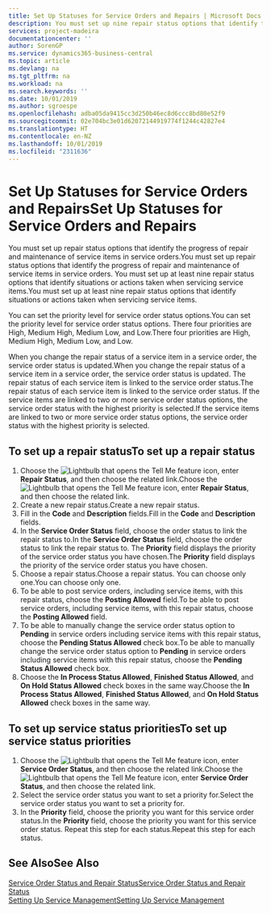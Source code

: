 ```yaml
---
title: Set Up Statuses for Service Orders and Repairs | Microsoft Docs
description: You must set up nine repair status options that identify the progress of repair and maintenance of service items in service orders.
services: project-madeira
documentationcenter: ''
author: SorenGP
ms.service: dynamics365-business-central
ms.topic: article
ms.devlang: na
ms.tgt_pltfrm: na
ms.workload: na
ms.search.keywords: ''
ms.date: 10/01/2019
ms.author: sgroespe
ms.openlocfilehash: adba05da9415cc3d250b46ec8d6ccc8bd80e52f9
ms.sourcegitcommit: 02e704bc3e01d62072144919774f1244c42827e4
ms.translationtype: HT
ms.contentlocale: en-NZ
ms.lasthandoff: 10/01/2019
ms.locfileid: "2311636"
---
```

# <a name="set-up-statuses-for-service-orders-and-repairs"></a><span data-ttu-id="6f49b-103">Set Up Statuses for Service Orders and Repairs</span><span class="sxs-lookup"><span data-stu-id="6f49b-103">Set Up Statuses for Service Orders and Repairs</span></span>
<span data-ttu-id="6f49b-104">You must set up repair status options that identify the progress of repair and maintenance of service items in service orders.</span><span class="sxs-lookup"><span data-stu-id="6f49b-104">You must set up repair status options that identify the progress of repair and maintenance of service items in service orders.</span></span> <span data-ttu-id="6f49b-105">You must set up at least nine repair status options that identify situations or actions taken when servicing service items.</span><span class="sxs-lookup"><span data-stu-id="6f49b-105">You must set up at least nine repair status options that identify situations or actions taken when servicing service items.</span></span>  

<span data-ttu-id="6f49b-106">You can set the priority level for service order status options.</span><span class="sxs-lookup"><span data-stu-id="6f49b-106">You can set the priority level for service order status options.</span></span> <span data-ttu-id="6f49b-107">There four priorities are High, Medium High, Medium Low, and Low.</span><span class="sxs-lookup"><span data-stu-id="6f49b-107">There four priorities are High, Medium High, Medium Low, and Low.</span></span>  

<span data-ttu-id="6f49b-108">When you change the repair status of a service item in a service order, the service order status is updated.</span><span class="sxs-lookup"><span data-stu-id="6f49b-108">When you change the repair status of a service item in a service order, the service order status is updated.</span></span> <span data-ttu-id="6f49b-109">The repair status of each service item is linked to the service order status.</span><span class="sxs-lookup"><span data-stu-id="6f49b-109">The repair status of each service item is linked to the service order status.</span></span> <span data-ttu-id="6f49b-110">If the service items are linked to two or more service order status options, the service order status with the highest priority is selected.</span><span class="sxs-lookup"><span data-stu-id="6f49b-110">If the service items are linked to two or more service order status options, the service order status with the highest priority is selected.</span></span>  

## <a name="to-set-up-a-repair-status"></a><span data-ttu-id="6f49b-111">To set up a repair status</span><span class="sxs-lookup"><span data-stu-id="6f49b-111">To set up a repair status</span></span>  
1. <span data-ttu-id="6f49b-112">Choose the ![Lightbulb that opens the Tell Me feature](media/ui-search/search_small.png "Tell me what you want to do") icon, enter **Repair Status**, and then choose the related link.</span><span class="sxs-lookup"><span data-stu-id="6f49b-112">Choose the ![Lightbulb that opens the Tell Me feature](media/ui-search/search_small.png "Tell me what you want to do") icon, enter **Repair Status**, and then choose the related link.</span></span>
2. <span data-ttu-id="6f49b-113">Create a new repair status.</span><span class="sxs-lookup"><span data-stu-id="6f49b-113">Create a new repair status.</span></span>  
3. <span data-ttu-id="6f49b-114">Fill in the **Code** and **Description** fields.</span><span class="sxs-lookup"><span data-stu-id="6f49b-114">Fill in the **Code** and **Description** fields.</span></span>  
4. <span data-ttu-id="6f49b-115">In the **Service Order Status** field, choose the order status to link the repair status to.</span><span class="sxs-lookup"><span data-stu-id="6f49b-115">In the **Service Order Status** field, choose the order status to link the repair status to.</span></span> <span data-ttu-id="6f49b-116">The **Priority** field displays the priority of the service order status you have chosen.</span><span class="sxs-lookup"><span data-stu-id="6f49b-116">The **Priority** field displays the priority of the service order status you have chosen.</span></span>  
5. <span data-ttu-id="6f49b-117">Choose a repair status.</span><span class="sxs-lookup"><span data-stu-id="6f49b-117">Choose a repair status.</span></span> <span data-ttu-id="6f49b-118">You can choose only one.</span><span class="sxs-lookup"><span data-stu-id="6f49b-118">You can choose only one.</span></span>  
6. <span data-ttu-id="6f49b-119">To be able to post service orders, including service items, with this repair status, choose the **Posting Allowed** field.</span><span class="sxs-lookup"><span data-stu-id="6f49b-119">To be able to post service orders, including service items, with this repair status, choose the **Posting Allowed** field.</span></span>  
7. <span data-ttu-id="6f49b-120">To be able to manually change the service order status option to **Pending** in service orders including service items with this repair status, choose the **Pending Status Allowed** check box.</span><span class="sxs-lookup"><span data-stu-id="6f49b-120">To be able to manually change the service order status option to **Pending** in service orders including service items with this repair status, choose the **Pending Status Allowed** check box.</span></span>  
8. <span data-ttu-id="6f49b-121">Choose the **In Process Status Allowed**, **Finished Status Allowed**, and **On Hold Status Allowed** check boxes in the same way.</span><span class="sxs-lookup"><span data-stu-id="6f49b-121">Choose the **In Process Status Allowed**, **Finished Status Allowed**, and **On Hold Status Allowed** check boxes in the same way.</span></span>
  
## <a name="to-set-up-service-status-priorities"></a><span data-ttu-id="6f49b-122">To set up service status priorities</span><span class="sxs-lookup"><span data-stu-id="6f49b-122">To set up service status priorities</span></span>  
1. <span data-ttu-id="6f49b-123">Choose the ![Lightbulb that opens the Tell Me feature](media/ui-search/search_small.png "Tell me what you want to do") icon, enter **Service Order Status**, and then choose the related link.</span><span class="sxs-lookup"><span data-stu-id="6f49b-123">Choose the ![Lightbulb that opens the Tell Me feature](media/ui-search/search_small.png "Tell me what you want to do") icon, enter **Service Order Status**, and then choose the related link.</span></span>  
2. <span data-ttu-id="6f49b-124">Select the service order status you want to set a priority for.</span><span class="sxs-lookup"><span data-stu-id="6f49b-124">Select the service order status you want to set a priority for.</span></span>  
3. <span data-ttu-id="6f49b-125">In the **Priority** field, choose the priority you want for this service order status.</span><span class="sxs-lookup"><span data-stu-id="6f49b-125">In the **Priority** field, choose the priority you want for this service order status.</span></span> <span data-ttu-id="6f49b-126">Repeat this step for each status.</span><span class="sxs-lookup"><span data-stu-id="6f49b-126">Repeat this step for each status.</span></span>  

## <a name="see-also"></a><span data-ttu-id="6f49b-127">See Also</span><span class="sxs-lookup"><span data-stu-id="6f49b-127">See Also</span></span>  
[<span data-ttu-id="6f49b-128">Service Order Status and Repair Status</span><span class="sxs-lookup"><span data-stu-id="6f49b-128">Service Order Status and Repair Status</span></span>](service-service-order-status-and-repair-status.md)  
[<span data-ttu-id="6f49b-129">Setting Up Service Management</span><span class="sxs-lookup"><span data-stu-id="6f49b-129">Setting Up Service Management</span></span>](service-setup-service.md)  
